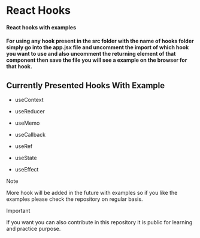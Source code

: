 # React Hooks

#### React hooks with examples

#### For using any hook present in the src folder with the name of hooks folder simply go into the app.jsx file and uncomment the import of which hook you want to use and also uncomment the returning element of that component then save the file you will see a example on the browser for that hook.

## Currently Presented Hooks With Example

- useContext

- useReducer

- useMemo

- useCallback

- useRef

- useState

- useEffect

> [!NOTE]
> More hook will be added in the future with examples so if you like the examples please check the repository on regular basis.

> [!IMPORTANT]
> If you want you can also contribute in this repository it is public for learning and practice purpose.
